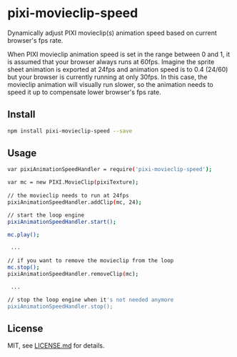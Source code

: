 # pixi-movieclip-speed
Dynamically adjust PIXI movieclip(s) animation speed based on current browser's fps rate.

When PIXI movieclip animation speed is set in the range between 0 and 1, it is assumed that your browser always runs at 60fps.
Imagine the sprite sheet animation is exported at 24fps and animation speed is to 0.4 (24/60) but your browser is 
currently running at only 30fps. In this case, the movieclip animation will visually run slower, so the animation 
needs to speed it up to compensate lower browser's fps rate.


## Install
```sh
npm install pixi-movieclip-speed --save
```

## Usage
```sh
var pixiAnimationSpeedHandler = require('pixi-movieclip-speed');

var mc = new PIXI.MovieClip(pixiTexture);
  
// the movieclip needs to run at 24fps
pixiAnimationSpeedHandler.addClip(mc, 24);

// start the loop engine
pixiAnimationSpeedHandler.start();

mc.play();

 ...
 
// if you want to remove the movieclip from the loop
mc.stop();
pixiAnimationSpeedHandler.removeClip(mc);

 ...

// stop the loop engine when it's not needed anymore
pixiAnimationSpeedHandler.stop();
```

## License
MIT, see [LICENSE.md](http://github.com/Jam3/pixi-movieclip-speed/blob/master/LICENSE.md) for details.